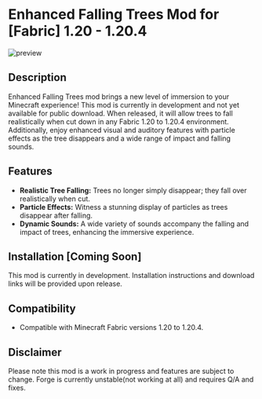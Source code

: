 # Enhanced Falling Trees Mod for [Fabric] 1.20 - 1.20.4

![preview](https://github.com/addavriance/EnhancedFallingTrees/assets/61160742/7f47785d-4630-4468-9c86-3751233ad5a7)


## Description
Enhanced Falling Trees mod brings a new level of immersion to your Minecraft experience! This mod is currently in development and not yet available for public download. When released, it will allow trees to fall realistically when cut down in any Fabric 1.20 to 1.20.4 environment. Additionally, enjoy enhanced visual and auditory features with particle effects as the tree disappears and a wide range of impact and falling sounds.

## Features
- **Realistic Tree Falling:** Trees no longer simply disappear; they fall over realistically when cut.
- **Particle Effects:** Witness a stunning display of particles as trees disappear after falling.
- **Dynamic Sounds:** A wide variety of sounds accompany the falling and impact of trees, enhancing the immersive experience.

## Installation [Coming Soon]
This mod is currently in development. Installation instructions and download links will be provided upon release.

## Compatibility
- Compatible with Minecraft Fabric versions 1.20 to 1.20.4.

## Disclaimer
Please note this mod is a work in progress and features are subject to change.
Forge is currently unstable(not working at all) and requires Q/A and fixes.
